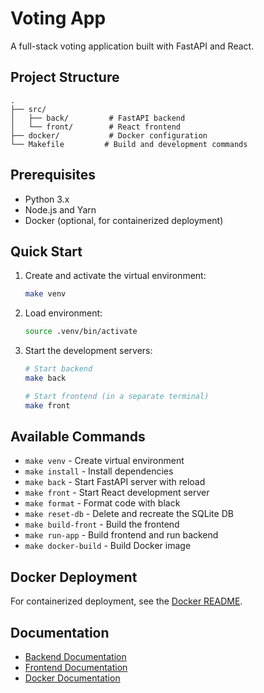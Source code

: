 # Voting App

A full-stack voting application built with FastAPI and React.

## Project Structure

```
.
├── src/
│   ├── back/         # FastAPI backend
│   └── front/        # React frontend
├── docker/           # Docker configuration
└── Makefile         # Build and development commands
```

## Prerequisites

- Python 3.x
- Node.js and Yarn
- Docker (optional, for containerized deployment)

## Quick Start

1. Create and activate the virtual environment:
   ```bash
   make venv
   ```

2. Load environment:
   ```bash
   source .venv/bin/activate
   ```

3. Start the development servers:
   ```bash
   # Start backend
   make back
   
   # Start frontend (in a separate terminal)
   make front
   ```

## Available Commands

- `make venv` - Create virtual environment
- `make install` - Install dependencies
- `make back` - Start FastAPI server with reload
- `make front` - Start React development server
- `make format` - Format code with black
- `make reset-db` - Delete and recreate the SQLite DB
- `make build-front` - Build the frontend
- `make run-app` - Build frontend and run backend
- `make docker-build` - Build Docker image

## Docker Deployment

For containerized deployment, see the [Docker README](docker/README.md).

## Documentation

- [Backend Documentation](src/back/README.md)
- [Frontend Documentation](src/front/README.md)
- [Docker Documentation](docker/README.md)

